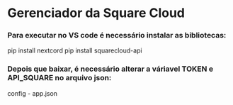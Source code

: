# Gerenciador da Square Cloud
### Para executar no VS code é necessário instalar as bibliotecas:
pip install nextcord
pip install squarecloud-api

### Depois que baixar, é necessário alterar a váriavel TOKEN e API_SQUARE no arquivo json:

config - app.json 

